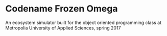 <h1>Codename Frozen Omega</h1>
<p>An ecosystem simulator built for the object oriented programming class at
Metropolia University of Applied Sciences, spring 2017</p>
